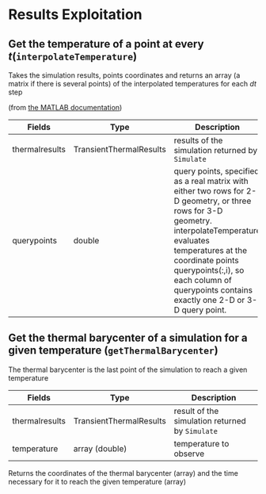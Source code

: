 # Results Exploitation

## Get the temperature of a point at every $t$(`interpolateTemperature`)

Takes the simulation results, points coordinates and returns an array (a matrix if there is several points) of the interpolated temperatures for each $dt$ step

(from [the MATLAB documentation](https://fr.mathworks.com/help/pde/ug/pde.steadystatethermalresults.interpolatetemperature.html))

| Fields      |        Type         | Description |
| ----------- |     ----------      | ----------- |
| thermalresults  |  TransientThermalResults  | results of the simulation returned by `Simulate`  |
| querypoints   | double |  query points, specified as a real matrix with either two rows for 2-D geometry, or three rows for 3-D geometry. interpolateTemperature evaluates temperatures at the coordinate points querypoints(:,i), so each column of querypoints contains exactly one 2-D or 3-D query point.

## Get the thermal barycenter of a simulation for a given temperature (`getThermalBarycenter`)

The thermal barycenter is the last point of the simulation to reach a given temperature

| Fields      |        Type         | Description |
| ----------- |     ----------      | ----------- |
| thermalresults  |  TransientThermalResults  | result of the simulation returned by `Simulate`  |
| temperature | array (double) | temperature to observe

Returns the coordinates of the thermal barycenter (array) and the time necessary for it to reach the given temperature (array)
